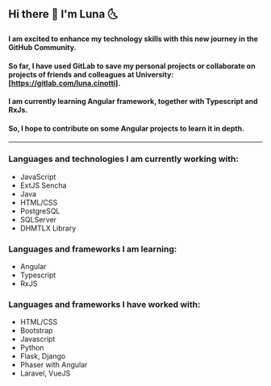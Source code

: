 ## Hi there 👋 I'm Luna 🌜

#### I am excited to enhance my technology skills with this new journey in the **GitHub Community**.
#### So far, I have used GitLab to save my personal projects or collaborate on projects of friends and colleagues at University: [https://gitlab.com/luna.cinotti].

#### I am currently learning **Angular** framework, together with Typescript and RxJs. 
#### So, I hope to contribute on some Angular projects to learn it in depth.

---

### Languages and technologies I am currently working with:
* JavaScript
* ExtJS Sencha
* Java
* HTML/CSS
* PostgreSQL
* SQLServer
* DHMTLX Library

### Languages and frameworks I am learning:
* Angular
* Typescript
* RxJS
  
### Languages and frameworks I have worked with:
* HTML/CSS
* Bootstrap
* Javascript
* Python
* Flask, Django
* Phaser with Angular
* Laravel, VueJS

<!--
**luna-cinotti/luna-cinotti** is a ✨ _special_ ✨ repository because its `README.md` (this file) appears on your GitHub profile.

Here are some ideas to get you started:

- 🔭 I’m currently working on ...
- 🌱 I’m currently learning ...
- 👯 I’m looking to collaborate on ...
- 🤔 I’m looking for help with ...
- 💬 Ask me about ...
- 📫 How to reach me: ...
- 😄 Pronouns: ...
- ⚡ Fun fact: ...
-->
